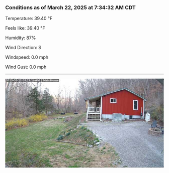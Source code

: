 ### Conditions as of March 22, 2025 at 7:34:32 AM CDT 

Temperature: 39.40 &deg;F

Feels like: 39.40 &deg;F

Humidity: 87%

Wind Direction: S

Windspeed: 0.0 mph

Wind Gust: 0.0 mph

---

<img src="./images/latest.jpeg"/>


